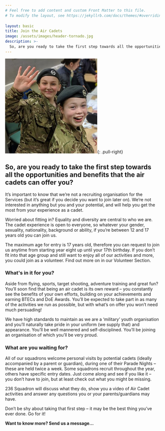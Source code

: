 ```yaml
---
# Feel free to add content and custom Front Matter to this file.
# To modify the layout, see https://jekyllrb.com/docs/themes/#overriding-theme-defaults

layout: basic
title: Join the Air Cadets
image: /assets/images/header-tornado.jpg
description: >-
  So, are you ready to take the first step towards all the opportunities and benefits that the air cadets can offer you?
---
```


![Join the Air Cadets](/assets/images/join.jpg){: .pull-right}


## So, are you ready to take the first step towards all the opportunities and benefits that the air cadets can offer you?

It’s important to know that we’re not a recruiting organisation for the Services (but it’s great if you decide you want to join later on). We’re not interested in anything but you and your potential, and will help you get the most from your experience as a cadet.

Worried about fitting in? Equality and diversity are central to who we are. The cadet experience is open to everyone, so whatever your gender, sexuality, nationality, background or ability, if you’re between 12 and 17 years old you can join us.

The maximum age for entry is 17 years old, therefore you can request to join us anytime from starting year eight up until your 17th birthday. If you don’t fit into that age group and still want to enjoy all of our activities and more, you could join as a volunteer. Find out more on in our Volunteer Section.

### What's in it for you?

Aside from flying, sports, target shooting, adventure training and great fun? You’ll soon find that being an air cadet is its own reward – you constantly see the benefits of your own efforts, building on your achievements and earning BTECs and DoE Awards. You’ll be expected to take part in as many of the activities we run as possible, but with what’s on offer you won’t need much persuading!

We have high standards to maintain as we are a ‘military’ youth organisation and you’ll naturally take pride in your uniform (we supply that) and appearance. You’ll be well mannered and self-disciplined. You’ll be joining an organisation of which you’ll be very proud.

### What are you waiting for?

All of our squadrons welcome personal visits by potential cadets (ideally accompanied by a parent or guardian), during one of their Parade Nights – these are held twice a week. Some squadrons recruit throughout the year, others have specific entry dates. Just come along and see if you like it – you don’t have to join, but at least check out what you might be missing.

236 Squadron will discuss what they do, show you a video of Air Cadet activities and answer any questions you or your parents/guardians may have.

Don’t be shy about taking that first step – it may be the best thing you’ve ever done. Go for it!

**Want to know more? Send us a message...**
